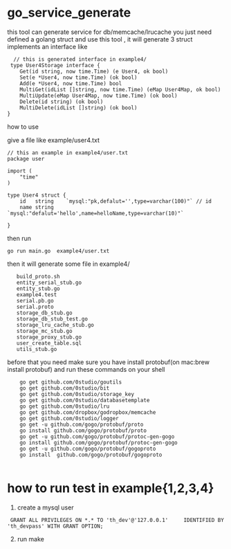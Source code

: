 # go_service_generate
 this tool can generate service for db/memcache/lrucache
 you just need defined a golang struct
 and use this tool ,
 it will generate 3 struct implements  an interface like 
```
  // this is generated interface in example4/
 type User4Storage interface {
	Get(id string, now time.Time) (e User4, ok bool)
	Set(e *User4, now time.Time) (ok bool)
	Add(e *User4, now time.Time) bool
	MultiGet(idList []string, now time.Time) (eMap User4Map, ok bool)
	MultiUpdate(eMap User4Map, now time.Time) (ok bool)
	Delete(id string) (ok bool)
	MultiDelete(idList []string) (ok bool)
}
```

how to use

give a file like example/user4.txt

```
// this an example in example4/user.txt
package user

import (
	"time"
)

type User4 struct {
	id   string    `mysql:"pk,defalut='',type=varchar(100)"` // id
	name string `mysql:"defalut='hello',name=helloName,type=varchar(10)"`

}
```

then run 

```
go run main.go  example4/user.txt
```
then it will generate some file in example4/
```
   build_proto.sh
   entity_serial_stub.go
   entity_stub.go
   example4.test
   serial.pb.go
   serial.proto
   storage_db_stub.go
   storage_db_stub_test.go
   storage_lru_cache_stub.go
   storage_mc_stub.go
   storage_proxy_stub.go
   user_create_table.sql
   utils_stub.go
```
before that 
you need make sure you have install protobuf(on mac:brew install protobuf)
and run these commands on your shell
```
	go get github.com/0studio/goutils
	go get github.com/0studio/bit
	go get github.com/0studio/storage_key
	go get github.com/0studio/databasetemplate
	go get github.com/0studio/lru
	go get github.com/dropbox/godropbox/memcache
	go get github.com/0studio/logger
	go get -u github.com/gogo/protobuf/proto
	go install github.com/gogo/protobuf/proto
	go get -u github.com/gogo/protobuf/protoc-gen-gogo
	go install github.com/gogo/protobuf/protoc-gen-gogo
	go get -u github.com/gogo/protobuf/gogoproto
	go install  github.com/gogo/protobuf/gogoproto
    
```

# how to run test in example{1,2,3,4} 
1. create a mysql user
```
 GRANT ALL PRIVILEGES ON *.* TO 'th_dev'@'127.0.0.1'     IDENTIFIED BY 'th_devpass' WITH GRANT OPTION;
```
2. run make 

